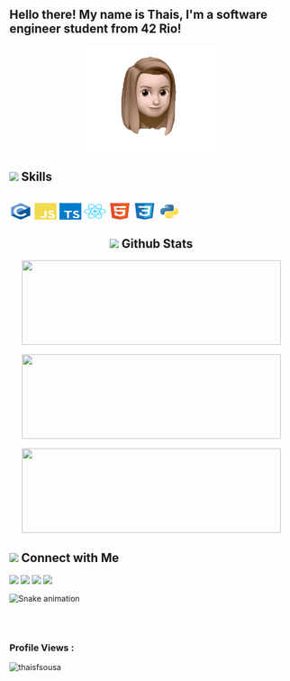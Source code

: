 ## Hello there! My name is Thais, I'm a software engineer student from 42 Rio!

<p align="center">
  <img width="250" src="https://github.com/thaisfsousa/thaisfsousa.github.io/blob/master/assets/2.gif">
</p>

## <img src="https://media2.giphy.com/media/QssGEmpkyEOhBCb7e1/giphy.gif?cid=ecf05e47a0n3gi1bfqntqmob8g9aid1oyj2wr3ds3mg700bl&rid=giphy.gif" width ="25"><b> Skills</b>

<p align="center">
<div style="display: inline_block"><br>
    <img align="center" alt="Thais-C" height="30" width="40" src="https://raw.githubusercontent.com/devicons/devicon/master/icons/c/c-original.svg">
  <img align="center" alt="Thais-Js" height="30" width="40" src="https://raw.githubusercontent.com/devicons/devicon/master/icons/javascript/javascript-plain.svg">
  <img align="center" alt="Thais-Ts" height="30" width="40" src="https://raw.githubusercontent.com/devicons/devicon/master/icons/typescript/typescript-plain.svg">
  <img align="center" alt="Thais-React" height="30" width="40" src="https://raw.githubusercontent.com/devicons/devicon/master/icons/react/react-original.svg">
  <img align="center" alt="Thais-HTML" height="30" width="40" src="https://raw.githubusercontent.com/devicons/devicon/master/icons/html5/html5-original.svg">
  <img align="center" alt="Thais-CSS" height="30" width="40" src="https://raw.githubusercontent.com/devicons/devicon/master/icons/css3/css3-original.svg">
  <img align="center" alt="Thais-Python" height="30" width="40" src="https://raw.githubusercontent.com/devicons/devicon/master/icons/python/python-original.svg">
  </div>
  

<div align="center">
 <p><h2> <img src="https://media.giphy.com/media/iY8CRBdQXODJSCERIr/giphy.gif" width="25"> 
     Github Stats</h2> </p>

<p><img width="460" height="150" src="https://github-readme-stats.vercel.app/api?username=thaisfsousa&theme=tokyonight&show_icons=true/460/300">

<p><img width="460" height="150" src="https://github-readme-stats.vercel.app/api/top-langs?username=thaisfsousa&show_icons=true&locale=en&layout=compact&theme=tokyonight"/460/300"></p>

<p><img width="460" height="150" src="https://github-readme-streak-stats.herokuapp.com/?user=thaisfsousa&theme=tokyonight&&fire=FF801F&include_all_commits=true&count_private=true&currStreakNum=FFBE69&currStreakLabel=FFBE69"/460/300"></p>
</div>

## <img src="https://media.giphy.com/media/LnQjpWaON8nhr21vNW/giphy.gif" width='30'> <b>Connect with Me</b>
<div> 
  <a href="https://instagram.com/thaisfsousa" target="_blank"><img src="https://img.shields.io/badge/-Instagram-%23E4405F?style=for-the-badge&logo=instagram&logoColor=white" target="_blank"></a>
 <a href="https://discord.gg/uRMv2Jmz" target="_blank"><img src="https://img.shields.io/badge/Discord-7289DA?style=for-the-badge&logo=discord&logoColor=white" target="_blank"></a> 
  <a href = "mailto:thaisfsousapsi@gmail.com"><img src="https://img.shields.io/badge/-Gmail-%23333?style=for-the-badge&logo=gmail&logoColor=white" target="_blank"></a>
  <a href="https://www.linkedin.com/in/thaisfsousa/" target="_blank"><img src="https://img.shields.io/badge/-LinkedIn-%230077B5?style=for-the-badge&logo=linkedin&logoColor=white" target="_blank"></a> 
  
![Snake animation](https://github.com/thaisfsousa/thaisfsousa/blob/output/github-contribution-grid-snake.svg)
  
## 
<br>

<p align="right"> <h3>Profile Views : </h3> <img src="https://komarev.com/ghpvc/?username=thaisfsousa&label=Profile%20views&color=0e75b6&style=flat"
    alt="thaisfsousa" /> 
  </p>

<br>
